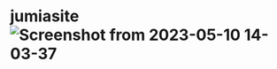 # jumiasite![Screenshot from 2023-05-10 14-03-37](https://github.com/UmmuHasnaa/jumiasite/assets/105558888/b5f8e4a0-3768-4ac4-bacf-3216515f1f32)
